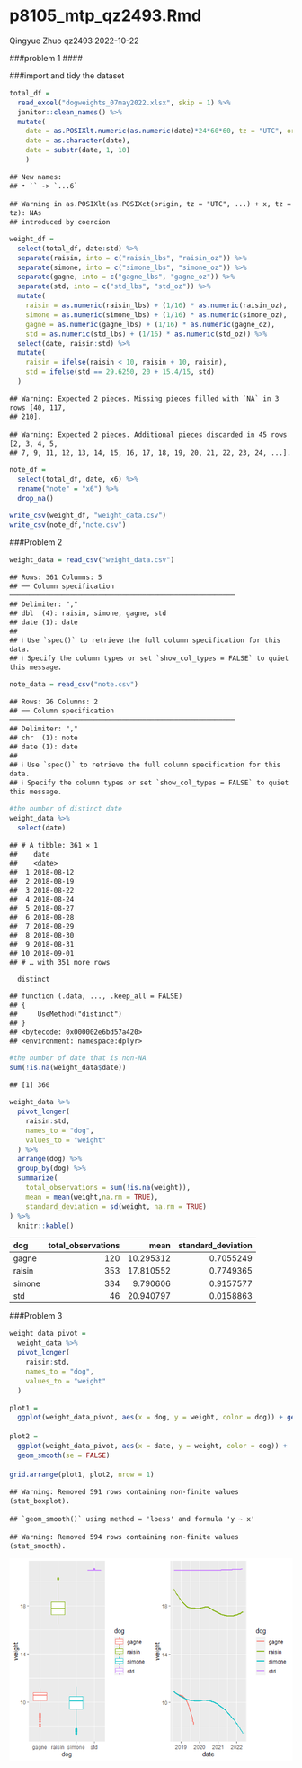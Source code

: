 p8105_mtp_qz2493.Rmd
================
Qingyue Zhuo qz2493
2022-10-22

\###problem 1 \####

\###import and tidy the dataset

``` r
total_df = 
  read_excel("dogweights_07may2022.xlsx", skip = 1) %>%
  janitor::clean_names() %>%
  mutate(
    date = as.POSIXlt.numeric(as.numeric(date)*24*60*60, tz = "UTC", origin = "1899-12-30"),
    date = as.character(date),
    date = substr(date, 1, 10)
    ) 
```

    ## New names:
    ## • `` -> `...6`

    ## Warning in as.POSIXlt(as.POSIXct(origin, tz = "UTC", ...) + x, tz = tz): NAs
    ## introduced by coercion

``` r
weight_df =
  select(total_df, date:std) %>%
  separate(raisin, into = c("raisin_lbs", "raisin_oz")) %>%
  separate(simone, into = c("simone_lbs", "simone_oz")) %>%
  separate(gagne, into = c("gagne_lbs", "gagne_oz")) %>%
  separate(std, into = c("std_lbs", "std_oz")) %>%
  mutate(
    raisin = as.numeric(raisin_lbs) + (1/16) * as.numeric(raisin_oz),
    simone = as.numeric(simone_lbs) + (1/16) * as.numeric(simone_oz),
    gagne = as.numeric(gagne_lbs) + (1/16) * as.numeric(gagne_oz),
    std = as.numeric(std_lbs) + (1/16) * as.numeric(std_oz)) %>%
  select(date, raisin:std) %>%
  mutate(
    raisin = ifelse(raisin < 10, raisin + 10, raisin),
    std = ifelse(std == 29.6250, 20 + 15.4/15, std)
  )
```

    ## Warning: Expected 2 pieces. Missing pieces filled with `NA` in 3 rows [40, 117,
    ## 210].

    ## Warning: Expected 2 pieces. Additional pieces discarded in 45 rows [2, 3, 4, 5,
    ## 7, 9, 11, 12, 13, 14, 15, 16, 17, 18, 19, 20, 21, 22, 23, 24, ...].

``` r
note_df = 
  select(total_df, date, x6) %>%
  rename("note" = "x6") %>%
  drop_na()
```

``` r
write_csv(weight_df, "weight_data.csv")
write_csv(note_df,"note.csv")
```

\###Problem 2

``` r
weight_data = read_csv("weight_data.csv")
```

    ## Rows: 361 Columns: 5
    ## ── Column specification ────────────────────────────────────────────────────────
    ## Delimiter: ","
    ## dbl  (4): raisin, simone, gagne, std
    ## date (1): date
    ## 
    ## ℹ Use `spec()` to retrieve the full column specification for this data.
    ## ℹ Specify the column types or set `show_col_types = FALSE` to quiet this message.

``` r
note_data = read_csv("note.csv")
```

    ## Rows: 26 Columns: 2
    ## ── Column specification ────────────────────────────────────────────────────────
    ## Delimiter: ","
    ## chr  (1): note
    ## date (1): date
    ## 
    ## ℹ Use `spec()` to retrieve the full column specification for this data.
    ## ℹ Specify the column types or set `show_col_types = FALSE` to quiet this message.

``` r
#the number of distinct date
weight_data %>% 
  select(date)
```

    ## # A tibble: 361 × 1
    ##    date      
    ##    <date>    
    ##  1 2018-08-12
    ##  2 2018-08-19
    ##  3 2018-08-22
    ##  4 2018-08-24
    ##  5 2018-08-27
    ##  6 2018-08-28
    ##  7 2018-08-29
    ##  8 2018-08-30
    ##  9 2018-08-31
    ## 10 2018-09-01
    ## # … with 351 more rows

``` r
  distinct 
```

    ## function (.data, ..., .keep_all = FALSE) 
    ## {
    ##     UseMethod("distinct")
    ## }
    ## <bytecode: 0x000002e6bd57a420>
    ## <environment: namespace:dplyr>

``` r
#the number of date that is non-NA
sum(!is.na(weight_data$date))
```

    ## [1] 360

``` r
weight_data %>%
  pivot_longer(
    raisin:std,
    names_to = "dog",
    values_to = "weight"
  ) %>%
  arrange(dog) %>%
  group_by(dog) %>%
  summarize(
    total_observations = sum(!is.na(weight)),
    mean = mean(weight,na.rm = TRUE),
    standard_deviation = sd(weight, na.rm = TRUE)
) %>%
  knitr::kable()
```

| dog    | total_observations |      mean | standard_deviation |
|:-------|-------------------:|----------:|-------------------:|
| gagne  |                120 | 10.295312 |          0.7055249 |
| raisin |                353 | 17.810552 |          0.7749365 |
| simone |                334 |  9.790606 |          0.9157577 |
| std    |                 46 | 20.940797 |          0.0158863 |

\###Problem 3

``` r
weight_data_pivot = 
  weight_data %>%
  pivot_longer(
    raisin:std,
    names_to = "dog",
    values_to = "weight"
  )
```

``` r
plot1 =
  ggplot(weight_data_pivot, aes(x = dog, y = weight, color = dog)) + geom_boxplot()

plot2 = 
  ggplot(weight_data_pivot, aes(x = date, y = weight, color = dog)) + 
  geom_smooth(se = FALSE) 

grid.arrange(plot1, plot2, nrow = 1)
```

    ## Warning: Removed 591 rows containing non-finite values (stat_boxplot).

    ## `geom_smooth()` using method = 'loess' and formula 'y ~ x'

    ## Warning: Removed 594 rows containing non-finite values (stat_smooth).

![](p8105_mtp_qz2493_files/figure-gfm/unnamed-chunk-7-1.png)<!-- -->
